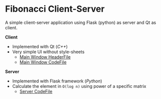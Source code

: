 # Fibonacci Client-Server

A simple client-server application using Flask (python) as server and Qt as client.

**Client**
- Implemented with Qt (*C++*)
- Very simple UI without style-sheets
	- [Main Window HeaderFile](https://github.com/HadiFazelinia/SC-FlaskQt/blob/master/FibonacciClient/win_main.h)
	- [Main Window CodeFile](https://github.com/HadiFazelinia/SC-FlaskQt/blob/master/FibonacciClient/win_main.cpp)

**Server**
- Implemented with Flask framework (*Python*)
- Calculate the element in `O(log n)` using power of a specific matrix
	- [Server CodeFile](https://github.com/HadiFazelinia/SC-FlaskQt/blob/master/server.py)

